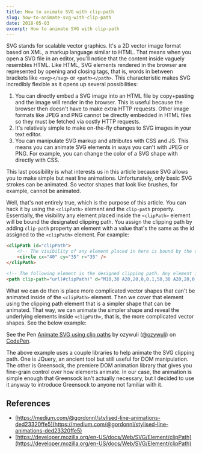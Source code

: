 ```yaml
---
title: How to animate SVG with clip-path
slug: how-to-animate-svg-with-clip-path
date: 2018-05-03
excerpt: How to animate SVG with clip-path
---
```


SVG stands for scalable vector graphics. It's a 2D vector image format based on XML, a markup language similar to HTML. That means when you open a SVG file in an editor, you'll notice that the content inside vaguely resembles HTML. Like HTML, SVG elements rendered in the browser are represented by opening and closing tags, that is, words in between brackets like `<svg></svg>` or `<path></path>`. This characteristic makes SVG incredibly flexible as it opens up several possibilities:

1. You can directly embed a SVG image into an HTML file by copy+pasting and the image will render in the browser. This is useful because the browser then doesn't have to make extra HTTP requests. Other image formats like JPEG and PNG cannot be directly embedded in HTML files so they must be fetched via costly HTTP requests.
2. It's relatively simple to make on-the-fly changes to SVG images in your text editor.
3. You can manipulate SVG markup and attributes with CSS and JS. This means you can animate SVG elements in ways you can't with JPEG or PNG. For example, you can change the color of a SVG shape with directly with CSS.

This last possibility is what interests us in this article because SVG allows you to make simple but neat line animations. Unfortunately, only basic SVG strokes can be animated. So vector shapes that look like brushes, for example, cannot be animated. 

Well, that's not entirely true, which is the purpose of this article. You can hack it by using the `<clipPath>` element and the `clip-path` property. Essentially, the visibility any element placed inside the `<clipPath>` element will be bound the designated clipping path. You assign the clipping path by adding `clip-path` property an element with a value that's the same as the id assigned to the `<clipPath>` element. For example:

```html
<clipPath id="clipPath">
    <!-- The visibility of any element placed in here is bound by the designed clipping path -->
    <circle cx="40" cy="35" r="35" />
</clipPath>

<!-- The following element is the designed clipping path. Any element inside `<clipPath>` will be restricted to the bounds of this element. -->
<path clip-path="url(#clipPath)" d="M10,30 A20,20,0,0,1,50,30 A20,20,0,0,1,90,30 Q90,60,50,90 Q10,60,10,30 Z" />
```

What we can do then is place more complicated vector shapes that can't be animated inside of the `<clipPath>` element. Then we cover that element using the clipping path element that is a simpler shape that can be animated. That way, we can animate the simpler shape and reveal the underlying elements inside `<clipPath>`, that is, the more complicated vector shapes. See the below example: 

<p>
    <p data-height="265" data-theme-id="0" data-slug-hash="vrLXjd" data-default-tab="result" data-user="ozywuli" data-embed-version="2" data-pen-title="Animate SVG using clip paths" class="codepen">See the Pen <a href="https://codepen.io/ozywuli/pen/vrLXjd/">Animate SVG using clip paths</a> by ozywuli (<a href="https://codepen.io/ozywuli">@ozywuli</a>) on <a href="https://codepen.io">CodePen</a>.</p>
    <script async src="https://static.codepen.io/assets/embed/ei.js"></script>
</p>

The above example uses a couple libraries to help animate the SVG clipping path. One is JQuery, an ancient tool but still useful for DOM manipulation. The other is Greensock, the premiere DOM animation library that gives you fine-grain control over how elements animate. In our case, the animation is simple enough that Greensock isn't actually necessary, but I decided to use it anyway to introduce Greensock to anyone not familiar with it.

## References

- [https://medium.com/@gordonnl/stylised-line-animations-ded23320ffe5](https://medium.com/@gordonnl/stylised-line-animations-ded23320ffe5)
- [https://developer.mozilla.org/en-US/docs/Web/SVG/Element/clipPath](https://developer.mozilla.org/en-US/docs/Web/SVG/Element/clipPath)

